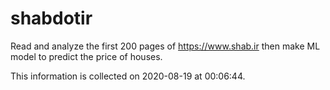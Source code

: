 # shabdotir
Read and analyze the first 200 pages of https://www.shab.ir then make ML model to predict the price of houses.

This information is collected on 2020-08-19 at 00:06:44.
